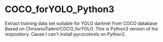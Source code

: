 # COCO_forYOLO_Python3
Extract training data set suitable for YOLO darknet from COCO database
Based on ChriswooTalent/COCO_forYOLO. This is Python3 version of his respository. Cause I can't install pycocotools on Python2.
